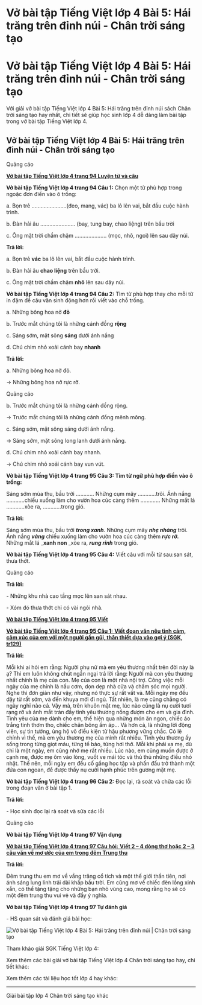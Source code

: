 # Vở bài tập Tiếng Việt lớp 4 Bài 5: Hái trăng trên đỉnh núi - Chân trời sáng tạo

# Vở bài tập Tiếng Việt lớp 4 Bài 5: Hái trăng trên đỉnh núi - Chân trời sáng tạo

Với giải vở bài tập Tiếng Việt lớp 4 Bài 5: Hái trăng trên đỉnh núi sách Chân trời sáng tạo hay nhất, chi tiết sẽ giúp học sinh lớp 4 dễ dàng làm bài tập trong vở bài tập Tiếng Việt lớp 4.

## Vở bài tập Tiếng Việt lớp 4 Bài 5: Hái trăng trên đỉnh núi - Chân trời sáng tạo

Quảng cáo

[**Vở bài tập Tiếng Việt lớp 4 trang 94 Luyện từ và câu**](https://vietjack.com/vbt-tieng-viet-4-ct/luyen-tu-va-cau-trang-94-vbt-tieng-viet-4-tap-1.jsp)

**Vở bài tập Tiếng Việt lớp 4 trang 94 Câu 1:** Chọn một từ phù hợp trong ngoặc đơn điền vào ô trống:

a. Bọn trẻ …………………..(đeo, mang, vác) ba lô lên vai, bắt đầu cuộc hành trình.

b. Đàn hải âu ………………….. (bay, tung bay, chao liệng) trên bầu trời

c. Ông mặt trời chầm chậm ………………… (mọc, nhô, ngoi) lên sau dãy núi. 

**Trả lời:**

a. Bọn trẻ **vác** ba lô lên vai, bắt đầu cuộc hành trình.

b. Đàn hải âu **chao liệng** trên bầu trời.

c. Ông mặt trời chầm chậm **nhô** lên sau dãy núi. 

**Vở bài tập Tiếng Việt lớp 4 trang 94 Câu 2:** Tìm từ phù hợp thay cho mỗi từ in đậm để câu văn sinh động hơn rồi viết vào chỗ trống.

a. Những bông hoa nở **đỏ**

b. Trước mắt chúng tôi là những cánh đồng **rộng**

c. Sáng sớm, mặt sông **sáng** dưới ánh nắng

d. Chú chim nhỏ xoải cánh bay **nhanh**

**Trả lời:**

a. Những bông hoa nở đỏ.

→ Những bông hoa nở rực rỡ.

Quảng cáo

b. Trước mắt chúng tôi là những cánh đồng rộng.

→ Trước mắt chúng tôi là những cánh đồng mênh mông.

c. Sáng sớm, mặt sông sáng dưới ánh nắng.

→ Sáng sớm, mặt sông long lanh dưới ánh nắng.

d. Chú chim nhỏ xoải cánh bay nhanh.

→ Chú chim nhỏ xoải cánh bay vun vút.

**Vở bài tập Tiếng Việt lớp 4 trang 95 Câu 3: Tìm từ ngữ phù hợp điền vào ô trống:**

Sáng sớm mùa thu, bầu trời ………... Những cụm mây ………...trôi. Ánh nắng ………...chiếu xuống làm cho vườn hoa cúc càng thêm ……….... Những mắt lá ………...xòe ra, ………...trong gió.

**Trả lời:**

Sáng sớm mùa thu, bầu trời _**trong xanh**_. Những cụm mây _**nhẹ nhàng**_ trôi. Ánh nắng _**vàng**_ chiếu xuống làm cho vườn hoa cúc càng thêm _**rực rỡ.**_ Những mắt lá _**xanh non** _xòe ra, _**rung rinh**_ trong gió. 

**Vở bài tập Tiếng Việt lớp 4 trang 95 Câu 4:** Viết câu với mỗi từ sau:san sát, thưa thớt.

Quảng cáo

**Trả lời:**

\- Những khu nhà cao tầng mọc lên san sát nhau.

\- Xóm đó thưa thớt chỉ có vài ngôi nhà.

[**Vở bài tập Tiếng Việt lớp 4 trang 95 Viết**](https://vietjack.com/vbt-tieng-viet-4-ct/viet-trang-95-vbt-tieng-viet-4-tap-1.jsp)

[**Vở bài tập Tiếng Việt lớp 4 trang 95 Câu 1:** **Viết đoạn văn nêu tình cảm, cảm xúc của em với một người gần gũi, thân thiết dựa vào gợi ý (SGK, tr129)**](https://vietjack.com/vbt-tieng-viet-4-ct/viet-doan-van-neu-tinh-cam-cam-xuc-cua-em-vm.jsp)

**Trả lời:**

Mỗi khi ai hỏi em rằng: Người phụ nữ mà em yêu thương nhất trên đời này là ạ? Thì em luôn không chút ngần ngại trả lời rằng: Người mà con yêu thương nhất chính là mẹ của con. Mẹ của con là một nhà nội trợ. Công việc mỗi ngày của mẹ chính là nấu cơm, dọn dẹp nhà cửa và chăm sóc mọi người. Nghe thì đơn giản như vậy, nhưng nó thực sự rất vất vả. Mỗi ngày mẹ đều dậy từ rất sớm, và đến khuya mới đi ngủ. Tất nhiên, là mẹ cũng chẳng có ngày nghỉ nào cả. Vậy mà, trên khuôn mặt mẹ, lúc nào cũng là nụ cười tươi rạng rỡ và ánh mắt tràn đầy tình yêu thương nồng đượm cho em và gia đình. Tình yêu của mẹ dành cho em, thể hiện qua những món ăn ngon, chiếc áo trắng tinh thơm tho, chiếc chăn bông ấm áp… Và hơn cả, là những lời động viên, sự tin tưởng, ủng hộ vô điều kiện từ hậu phương vững chắc. Có lẽ chính vì thế, mà em yêu thương mẹ của mình rất nhiều. Tình yêu thương ấy sống trong từng giọt máu, từng tế bào, từng hơi thở. Mỗi khi phải xa mẹ, dù chỉ là một ngày, em cũng nhớ mẹ rất nhiều. Lúc nào, em cũng muốn được ở cạnh mẹ, được mẹ ôm vào lòng, vuốt ve mái tóc và thủ thủ những điều nhỏ nhặt. Thế nên, mỗi ngày em đều cố gắng học tập và phấn đấu trở thành một đứa con ngoan, để được thấy nụ cười hạnh phúc trên gương mặt mẹ.

**Vở bài tập Tiếng Việt lớp 4 trang 96 Câu 2:** Đọc lại, rà soát và chữa các lỗi trong đoạn văn ở bài tập 1.

**Trả lời:**

\- Học sinh đọc lại rà soát và sửa các lỗi 

Quảng cáo

**Vở bài tập Tiếng Việt lớp 4 trang 97 Vận dụng**

[**Vở bài tập Tiếng Việt lớp 4 trang 97 Câu hỏi:** **Viết 2 – 4 dòng thơ hoặc 2 – 3 câu văn về mơ ước của em trong đêm Trung thu**](https://vietjack.com/vbt-tieng-viet-4-ct/viet-2-4-dong-tho-hoac-2-3-cau-van-ve-mo-uoc-vm.jsp)

**Trả lời:**

Đêm trung thu em mơ về vầng trăng cổ tích và một thế giới thần tiên, nơi ánh sáng lung linh trải dài khắp bầu trời. Em cũng mơ về chiếc đèn lồng xinh xắn, có thể tặng tặng cho những bạn nhỏ vùng cao, mong rằng họ sẽ có một đêm trung thu vui vẻ và đầy ý nghĩa.

**Vở bài tập Tiếng Việt lớp 4 trang 97 Tự đánh giá**

\- HS quan sát và đánh giá bài học:

![Vở bài tập Tiếng Việt lớp 4 Bài 5: Hái trăng trên đỉnh núi | Chân trời sáng tạo](https://vietjack.com/vbt-tieng-viet-4-ct/images/bai-5-hai-trang-tren-dinh-nui-189716.PNG)

Tham khảo giải SGK Tiếng Việt lớp 4:

Xem thêm các bài giải vở bài tập Tiếng Việt lớp 4 Chân trời sáng tạo hay, chi tiết khác:

Xem thêm các tài liệu học tốt lớp 4 hay khác:

* * *

Giải bài tập lớp 4 Chân trời sáng tạo khác
